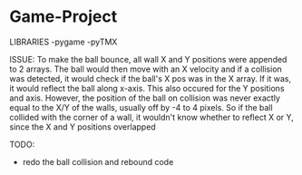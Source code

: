 # Game-Project

LIBRARIES
-pygame
-pyTMX

ISSUE:
To make the ball bounce, all wall X and Y positions were appended to 2 arrays.
The ball would then move with an X velocity and if a collision was detected, it would check if the ball's X pos was in the X array.
If it was, it would reflect the ball along x-axis.
This also occured for the Y positions and axis.
However, the position of the ball on collision was never exactly equal to the X/Y of the walls, usually off by -4 to 4 pixels.
So if the ball collided with the corner of a wall, it wouldn't know whether to reflect X or Y, since the X and Y positions overlapped

TODO:
- redo the ball collision and rebound code
